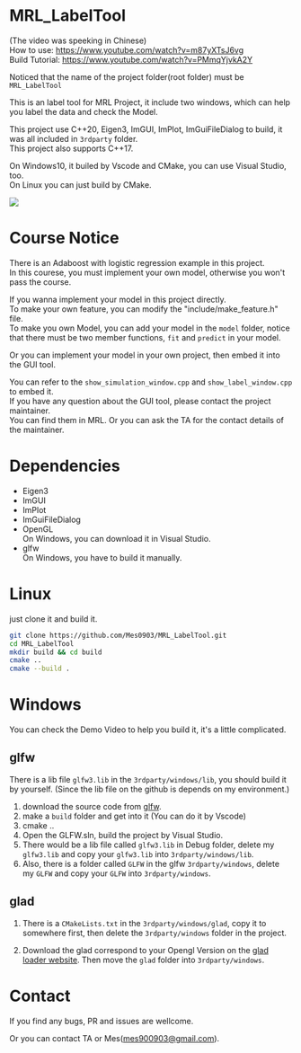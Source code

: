 # MRL_LabelTool

(The video was speeking in Chinese)  
How to use: https://www.youtube.com/watch?v=m87yXTsJ6vg    
Build Tutorial: https://www.youtube.com/watch?v=PMmqYjvkA2Y

Noticed that the name of the project folder(root folder) must be `MRL_LabelTool`

This is an label tool for MRL Project, it include two windows, which can help you label the data and check the Model.   

This project use C++20, Eigen3, ImGUI, ImPlot, ImGuiFileDialog to build, it was all included in `3rdparty` folder.  
This project also supports C++17.

On Windows10, it builed by Vscode and CMake, you can use Visual Studio, too.  
On Linux you can just build by CMake.  

![](https://github.com/NcuMathRoboticsLab/MRL_LabelTool/blob/main/docs/LabelToolDemo.gif?raw=true)

# Course Notice

There is an Adaboost with logistic regression example in this project.    
In this courese, you must implement your own model, otherwise you won't pass the course.

If you wanna implement your model in this project directly.    
To make your own feature, you can modify the "include/make_feature.h" file.    
To make you own Model, you can add your model in the `model` folder, notice that there must be two member functions, `fit` and `predict` in your model.

Or you can implement your model in your own project, then embed it into the GUI tool.    

You can refer to the `show_simulation_window.cpp` and `show_label_window.cpp` to embed it.    
If you have any question about the GUI tool, please contact the project maintainer.    
You can find them in MRL. Or you can ask the TA for the contact details of the maintainer.

# Dependencies

+ Eigen3
+ ImGUI
+ ImPlot
+ ImGuiFileDialog
+ OpenGL    
    On Windows, you can download it in Visual Studio.
+ glfw  
    On Windows, you have to build it manually.

# Linux

just clone it and build it.

```bash
git clone https://github.com/Mes0903/MRL_LabelTool.git
cd MRL_LabelTool
mkdir build && cd build
cmake ..
cmake --build .
```

# Windows

You can check the Demo Video to help you build it, it's a little complicated.
## glfw

There is a lib file `glfw3.lib` in the `3rdparty/windows/lib`, you should build it by yourself. (Since the lib file on the github is depends on my environment.)

1. download the source code from [glfw](https://www.glfw.org/download).
2. make a `build` folder and get into it (You can do it by Vscode) 
3. cmake ..
4. Open the GLFW.sln, build the project by Visual Studio.
5. There would be a lib file called `glfw3.lib` in Debug folder, delete my `glfw3.lib` and copy your `glfw3.lib` into `3rdparty/windows/lib`.
6. Also, there is a folder called `GLFW` in the glfw `3rdparty/windows`, delete my `GLFW` and copy your `GLFW` into `3rdparty/windows`.

## glad

1. There is a `CMakeLists.txt` in the `3rdparty/windows/glad`, copy it to somewhere first, then delete the `3rdparty/windows` folder in the project.

2. Download the glad correspond to your Opengl Version on the [glad loader website](https://glad.dav1d.de/). Then move the `glad` folder into `3rdparty/windows`.

# Contact

If you find any bugs, PR and issues are wellcome. 

Or you can contact TA or Mes(mes900903@gmail.com).

